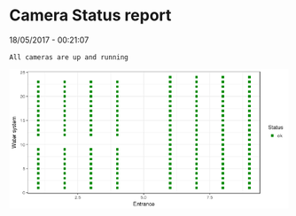 Camera Status report
================
18/05/2017 - 00:21:07

    All cameras are up and running

![](camreport_files/figure-markdown_github/unnamed-chunk-2-1.png)
